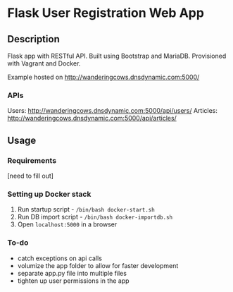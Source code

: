 # Flask User Registration Web App

## Description
Flask app with RESTful API. Built using Bootstrap and MariaDB. Provisioned with Vagrant and Docker.

Example hosted on http://wanderingcows.dnsdynamic.com:5000/

### APIs
Users: http://wanderingcows.dnsdynamic.com:5000/api/users/
Articles: http://wanderingcows.dnsdynamic.com:5000/api/articles/

## Usage
### Requirements
[need to fill out]

### Setting up Docker stack
1. Run startup script - `/bin/bash docker-start.sh`
1. Run DB import script - `/bin/bash docker-importdb.sh`
1. Open `localhost:5000` in a browser

### To-do
* catch exceptions on api calls
* volumize the app folder to allow for faster development
* separate app.py file into multiple files
* tighten up user permissions in the app
